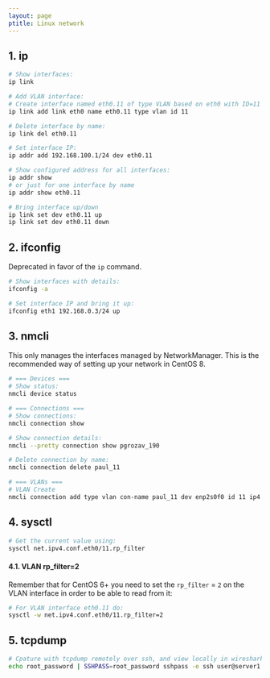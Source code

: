 ```yaml
---
layout: page
ptitle: Linux network
---
```

## 1. ip
```bash
# Show interfaces:
ip link

# Add VLAN interface:
# Create interface named eth0.11 of type VLAN based on eth0 with ID=11
ip link add link eth0 name eth0.11 type vlan id 11

# Delete interface by name:
ip link del eth0.11

# Set interface IP:
ip addr add 192.168.100.1/24 dev eth0.11

# Show configured address for all interfaces:
ip addr show
# or just for one interface by name
ip addr show eth0.11

# Bring interface up/down
ip link set dev eth0.11 up
ip link set dev eth0.11 down
```

## 2. ifconfig
Deprecated in favor of the `ip` command.
```bash
# Show interfaces with details:
ifconfig -a

# Set interface IP and bring it up:
ifconfig eth1 192.168.0.3/24 up
```

## 3. nmcli
This only manages the interfaces managed by NetworkManager.
This is the recommended way of setting up your network in CentOS 8.
```bash
# === Devices ===
# Show status:
nmcli device status

# === Connections ===
# Show connections:
nmcli connection show

# Show connection details:
nmcli --pretty connection show pgrozav_190

# Delete connection by name:
nmcli connection delete paul_11

# === VLANs ===
# VLAN Create
nmcli connection add type vlan con-name paul_11 dev enp2s0f0 id 11 ip4 123.122.121.120/24
```

## 4. sysctl
```bash
# Get the current value using:
sysctl net.ipv4.conf.eth0/11.rp_filter
```

#### 4.1. VLAN rp_filter=2
Remember that for CentOS 6+ you need to set the `rp_filter` = `2` on the VLAN interface in order to be able to read from it:
```bash
# For VLAN interface eth0.11 do:
sysctl -w net.ipv4.conf.eth0/11.rp_filter=2
```

## 5. tcpdump
```bash
# Cpature with tcpdump remotely over ssh, and view locally in wireshark
echo root_password | SSHPASS=root_password sshpass -e ssh user@server1 sudo -S tcpdump -i any -U -s0 -w - 'not port 22' | sudo wireshark -k -i -
```
